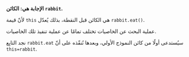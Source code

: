 **الإجابة هي: الكائن `rabbit`.**

لأنّ قيمة `this` هي الكائن قبل النقطة، بذلك يُعدّل `rabbit.eat()‎`.

عملية البحث عن الخاصيات تختلف تمامًا عن عملية تنفيذ تلك الخاصيات.

نجد التابِع `rabbit.eat` سيُستدعى أولًا من كائن النموذج الأولي، وبعدها نُنفّذه على أنّ `this=rabbit`.

